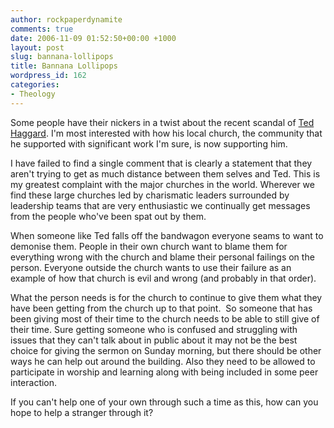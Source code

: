 ```yaml
---
author: rockpaperdynamite
comments: true
date: 2006-11-09 01:52:50+00:00 +1000
layout: post
slug: bannana-lollipops
title: Bannana Lollipops
wordpress_id: 162
categories:
- Theology
---
```


Some people have their nickers in a twist about the recent scandal of [Ted Haggard](http://www.cnn.com/2006/US/11/05/haggard.allegations/index.html). I'm most interested with how his local church, the community that he supported with significant work I'm sure, is now supporting him.

I have failed to find a single comment that is clearly a statement that they aren't trying to get as much distance between them selves and Ted. This is my greatest complaint with the major churches in the world. Wherever we find these large churches led by charismatic leaders surrounded by leadership teams that are very enthusiastic we continually get messages from the people who've been spat out by them.

When someone like Ted falls off the bandwagon everyone seams to want to demonise them. People in their own church want to blame them for everything wrong with the church and blame their personal failings on the person. Everyone outside the church wants to use their failure as an example of how that church is evil and wrong (and probably in that order).

What the person needs is for the church to continue to give them what they have been getting from the church up to that point.  So someone that has been giving most of their time to the church needs to be able to still give of their time. Sure getting someone who is confused and struggling with issues that they can't talk about in public about it may not be the best choice for giving the sermon on Sunday morning, but there should be other ways he can help out around the building. Also they need to be allowed to participate in worship and learning along with being included in some peer interaction.

If you can't help one of your own through such a time as this, how can you hope to help a stranger through it?
